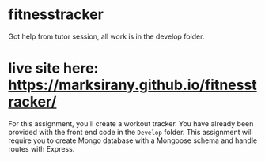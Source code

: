 # fitnesstracker
Got help from tutor session, all work is in the develop folder.
# live site here: https://marksirany.github.io/fitnesstracker/
For this assignment, you'll create a workout tracker. You have already been provided with the front end code in the `Develop` folder. This assignment will require you to create Mongo database with a Mongoose schema and handle routes with Express.
